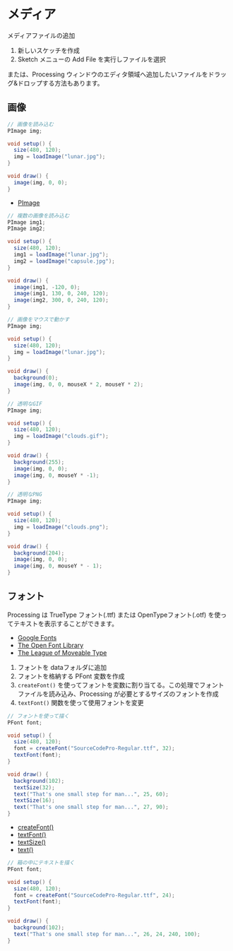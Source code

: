 # メディア

メディアファイルの追加
1. 新しいスケッチを作成
2. Sketch メニューの Add File を実行しファイルを選択

または、Processing ウィンドウのエディタ領域へ追加したいファイルをドラッグ&ドロップする方法もあります。

## 画像

```java
// 画像を読み込む
PImage img;

void setup() {
  size(480, 120);
  img = loadImage("lunar.jpg");
}

void draw() {
  image(img, 0, 0);
}
```

- [PImage](https://processing.org/reference/PImage.html)

```java
// 複数の画像を読み込む
PImage img1;
PImage img2;

void setup() {
  size(480, 120);
  img1 = loadImage("lunar.jpg");
  img2 = loadImage("capsule.jpg");
}

void draw() {
  image(img1, -120, 0);
  image(img1, 130, 0, 240, 120);
  image(img2, 300, 0, 240, 120);
}
```

```java
// 画像をマウスで動かす
PImage img;

void setup() {
  size(480, 120);
  img = loadImage("lunar.jpg");
}

void draw() {
  background(0);
  image(img, 0, 0, mouseX * 2, mouseY * 2);
}
```

```java
// 透明なGIF
PImage img;

void setup() {
  size(480, 120);
  img = loadImage("clouds.gif");
}

void draw() {
  background(255);
  image(img, 0, 0);
  image(img, 0, mouseY * -1);
}
```

```java
// 透明なPNG
PImage img;

void setup() {
  size(480, 120);
  img = loadImage("clouds.png");
}

void draw() {
  background(204);
  image(img, 0, 0);
  image(img, 0, mouseY * - 1);
}
```

## フォント
Processing は TrueType フォント(.ttf) または OpenTypeフォント(.otf) を使ってテキストを表示することができます。

- [Google Fonts](http://www.google.com/fonts)
- [The Open Font Library](https://fontlibrary.org)
- [The League of Moveable Type](https://www.theleagueofmoveabletype.com)

1. フォントを dataフォルダに追加
2. フォントを格納する PFont 変数を作成
3. `createFont()` を使ってフォントを変数に割り当てる。この処理でフォントファイルを読み込み、Processing が必要とするサイズのフォントを作成
4. `textFont()` 関数を使って使用フォントを変更

```java
// フォントを使って描く
PFont font;

void setup() {
  size(480, 120);
  font = createFont("SourceCodePro-Regular.ttf", 32);
  textFont(font);
}

void draw() {
  background(102);
  textSize(32);
  text("That's one small step for man...", 25, 60);
  textSize(16);
  text("That's one small step for man...", 27, 90);
}
```

- [createFont()](https://processing.org/reference/createFont_.html)
- [textFont()](https://processing.org/reference/textFont_.html)
- [textSize()](https://processing.org/reference/textSize_.html)
- [text()](https://processing.org/reference/text_.html)

```java
// 箱の中にテキストを描く
PFont font;

void setup() {
  size(480, 120);
  font = createFont("SourceCodePro-Regular.ttf", 24);
  textFont(font);
}

void draw() {
  background(102);
  text("That's one small step for man...", 26, 24, 240, 100);
}
```
